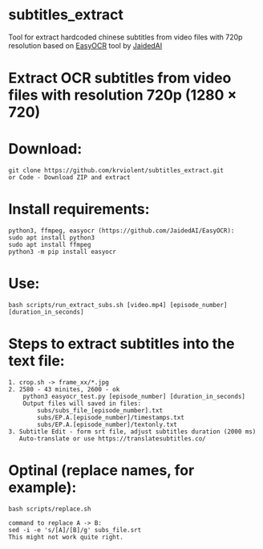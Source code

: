 # subtitles_extract
Tool for extract hardcoded chinese subtitles from video files with 720p resolution based on [EasyOCR](https://github.com/JaidedAI/EasyOCR) tool by [JaidedAI](https://github.com/JaidedAI)
	
# Extract OCR subtitles from video files with resolution 720p (1280 × 720)
 
# Download:
	git clone https://github.com/krviolent/subtitles_extract.git
 	or Code - Download ZIP and extract
# Install requirements:
	python3, ffmpeg, easyocr (https://github.com/JaidedAI/EasyOCR):
	sudo apt install python3
	sudo apt install ffmpeg
	python3 -m pip install easyocr

# Use:
	bash scripts/run_extract_subs.sh [video.mp4] [episode_number] [duration_in_seconds]

# Steps to extract subtitles into the text file:
	1. crop.sh -> frame_xx/*.jpg
	2. 2580 - 43 minites, 2600 - ok
		python3 easyocr_test.py [episode_number] [duration_in_seconds]
		Output files will saved in files:
			subs/subs_file_[episode_number].txt
			subs/EP.A.[episode_number]/timestamps.txt
			subs/EP.A.[episode_number]/textonly.txt
	3. Subtitle Edit - form srt file, adjust subtitles duration (2000 ms)
	   Auto-translate or use https://translatesubtitles.co/
	 
# Optinal (replace names, for example):
	bash scripts/replace.sh
	
	command to replace A -> B:
	sed -i -e 's/[A]/[B]/g' subs_file.srt
	This might not work quite right.
